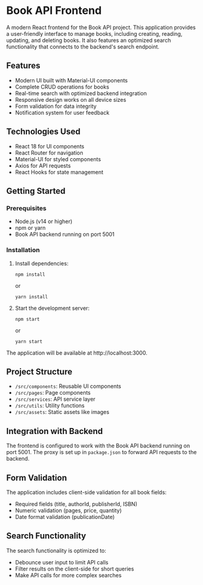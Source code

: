 # Book API Frontend

A modern React frontend for the Book API project. This application provides a user-friendly interface to manage books, including creating, reading, updating, and deleting books. It also features an optimized search functionality that connects to the backend's search endpoint.

## Features

- Modern UI built with Material-UI components
- Complete CRUD operations for books
- Real-time search with optimized backend integration
- Responsive design works on all device sizes
- Form validation for data integrity
- Notification system for user feedback

## Technologies Used

- React 18 for UI components
- React Router for navigation
- Material-UI for styled components
- Axios for API requests
- React Hooks for state management

## Getting Started

### Prerequisites

- Node.js (v14 or higher)
- npm or yarn
- Book API backend running on port 5001

### Installation

1. Install dependencies:
   ```
   npm install
   ```
   or
   ```
   yarn install
   ```

2. Start the development server:
   ```
   npm start
   ```
   or
   ```
   yarn start
   ```

The application will be available at http://localhost:3000.

## Project Structure

- `/src/components`: Reusable UI components
- `/src/pages`: Page components
- `/src/services`: API service layer
- `/src/utils`: Utility functions
- `/src/assets`: Static assets like images

## Integration with Backend

The frontend is configured to work with the Book API backend running on port 5001. The proxy is set up in `package.json` to forward API requests to the backend.

## Form Validation

The application includes client-side validation for all book fields:
- Required fields (title, authorId, publisherId, ISBN)
- Numeric validation (pages, price, quantity)
- Date format validation (publicationDate)

## Search Functionality

The search functionality is optimized to:
- Debounce user input to limit API calls
- Filter results on the client-side for short queries
- Make API calls for more complex searches 